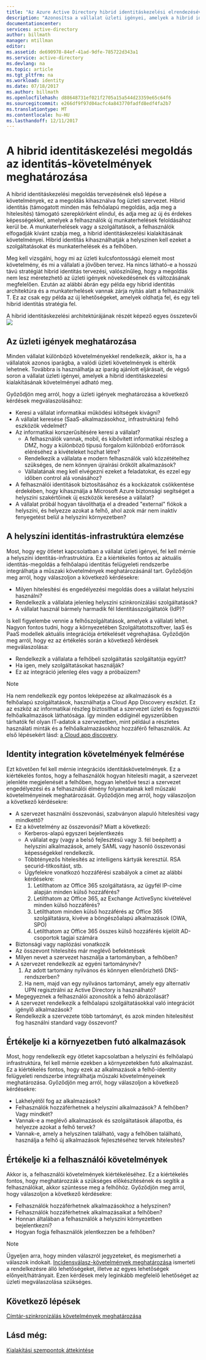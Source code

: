 ```yaml
---
title: "Az Azure Active Directory hibrid identitáskezelési elrendezésével kapcsolatos szempontok - identitás követelmények meghatározása |} Microsoft Docs"
description: "Azonosítsa a vállalat üzleti igényei, amelyek a hibrid identitáskezelési kialakításának követelményei adható meg."
documentationcenter: 
services: active-directory
author: billmath
manager: mtillman
editor: 
ms.assetid: de690978-84ef-41ad-9dfe-785722d343a1
ms.service: active-directory
ms.devlang: na
ms.topic: article
ms.tgt_pltfrm: na
ms.workload: identity
ms.date: 07/18/2017
ms.author: billmath
ms.openlocfilehash: d88648731ef021f2705a15a544d23359e65c64f6
ms.sourcegitcommit: e266df9f97d04acfc4a843770fadfd8edf4fa2b7
ms.translationtype: MT
ms.contentlocale: hu-HU
ms.lasthandoff: 12/11/2017
---
```

# <a name="determine-identity-requirements-for-your-hybrid-identity-solution"></a>A hibrid identitáskezelési megoldás az identitás-követelmények meghatározása
A hibrid identitáskezelési megoldás tervezésének első lépése a követelmények, ez a megoldás kihasználva fog üzleti szervezet.  Hibrid identitás (támogatott minden más felhőalapú megoldás, adja meg a hitelesítés) támogató szerepkörként elindul, és adja meg az új és érdekes képességekkel, amelyek a felhasználók új munkaterhelések feloldásához kerül be.  A munkaterhelések vagy a szolgáltatások, a felhasználók elfogadják kívánt szabja meg, a hibrid identitáskezelési kialakításának követelményei.  Hibrid identitás kihasználhatják a helyszínen kell ezeket a szolgáltatásokat és munkaterhelések és a felhőben.  

Meg kell vizsgálni, hogy mi az üzleti kulcsfontosságú elemeit most követelmény, és mi a vállalati a jövőben tervez. Ha nincs látható-e a hosszú távú stratégiát hibrid identitás tervezési, valószínűleg, hogy a megoldás nem lesz méretezhető az üzleti igények növekedésének és változásának megfelelően.   Ezután az alábbi ábrán egy példa egy hibrid identitás architektúra és a munkaterhelések vannak zárja nyitás alatt a felhasználók T. Ez az csak egy példa az új lehetőségeket, amelyek oldhatja fel, és egy teli hibrid identitás stratégia fel. 

A hibrid identitáskezelési architektúrájának részét képező egyes összetevői![](./media/hybrid-id-design-considerations/hybrid-identity-architechture.png)

## <a name="determine-business-needs"></a>Az üzleti igények meghatározása
Minden vállalat különböző követelményekkel rendelkezik, akkor is, ha a vállalatok azonos iparágba, a valódi üzleti követelmények is eltérők lehetnek. Továbbra is használhatja az iparág ajánlott eljárásait, de végső soron a vállalat üzleti igényei, amelyek a hibrid identitáskezelési kialakításának követelményei adható meg. 

Győződjön meg arról, hogy a üzleti igények meghatározása a következő kérdések megválaszolásához:

* Keresi a vállalat informatikai működési költségek kivágni?
* A vállalat keresése (SaaS-alkalmazásokhoz, infrastruktúra) felhő eszközök védelmét?
* Az informatikai korszerűsítésére keresi a vállalat?
  * A felhasználók vannak, mobil, és kibővített informatikai részleg a DMZ, hogy a különböző típusú forgalom különböző erőforrások eléréséhez a kivételeket hozhat létre?
  * Rendelkezik a vállalata e modern felhasználók való közzétételhez szükséges, de nem könnyen újraírási örökölt alkalmazások?
  * Vállalatának meg kell elvégezni ezeket a feladatokat, és ezzel egy időben control alá vonásához?
* A felhasználói identitások biztosításához és a kockázatok csökkentése érdekében, hogy kihasználja a Microsoft Azure biztonsági segítséget a helyszíni szakértőinek új eszközök keresése a vállalat?
* A vállalat próbál hogyan távolíthatja el a dreaded "external" fiókok a helyszíni, és helyezze azokat a felhő, ahol azok már nem inaktív fenyegetést belül a helyszíni környezetben?

## <a name="analyze-on-premises-identity-infrastructure"></a>A helyszíni identitás-infrastruktúra elemzése
Most, hogy egy ötletet kapcsolatban a vállalat üzleti igényei, fel kell mérnie a helyszíni identitás-infrastruktúra. Ez a kiértékelés fontos az aktuális identitás-megoldás a felhőalapú identitás felügyeleti rendszerbe integrálhatja a műszaki követelmények meghatározásánál tart. Győződjön meg arról, hogy válaszoljon a következő kérdésekre:

* Milyen hitelesítési és engedélyezési megoldás does a vállalat helyszíni használni? 
* Rendelkezik a vállalata jelenleg helyszíni szinkronizálási szolgáltatások?
* A vállalat használ bármely harmadik fél Identitásszolgáltatók (IdP)?

Is kell figyelembe vennie a felhőszolgáltatások, amelyek a vállalati lehet. Nagyon fontos tudni, hogy a környezetében Szolgáltatottszoftver, IaaS és PaaS modellek aktuális integrációja értékelését végrehajtása. Győződjön meg arról, hogy ez az értékelés során a következő kérdések megválaszolása:

* Rendelkezik a vállalata a felhőbeli szolgáltatás szolgáltatója együtt?
* Ha igen, mely szolgáltatásokat használják?
* Ez az integráció jelenleg éles vagy a próbaüzem?

> [!NOTE]
> Ha nem rendelkezik egy pontos leképezése az alkalmazások és a felhőalapú szolgáltatások, használhatja a Cloud App Discovery eszközt. Ez az eszköz az informatikai részleg biztosíthat a szervezet üzleti és fogyasztói felhőalkalmazások láthatósága. Így minden eddiginél egyszerűbben tárhatók fel olyan IT-adatok a szervezetben, mint például a részletes használati minták és a felhőalkalmazásokhoz hozzáférő felhasználók. Az első lépésekért lásd: [a Cloud app discovery](active-directory-cloudappdiscovery-whatis.md).
> 
> 

## <a name="evaluate-identity-integration-requirements"></a>Identity integration követelmények felmérése
Ezt követően fel kell mérnie integrációs identitáskövetelmények. Ez a kiértékelés fontos, hogy a felhasználók hogyan hitelesíti magát, a szervezet jelenléte megjelenését a felhőben, hogyan lehetővé teszi a szervezet engedélyezési és a felhasználói élmény folyamatainak kell műszaki követelményeinek meghatározását. Győződjön meg arról, hogy válaszoljon a következő kérdésekre:

* A szervezet használni összevonási, szabványon alapuló hitelesítési vagy mindkettő?
* Ez a követelmény az összevonási?  Miatt a következő:
  * Kerberos-alapú egyszeri bejelentkezés
  * A vállalat egy (vagy a belső fejlesztésű vagy 3. fél beépített) a helyszíni alkalmazások, amely SAML vagy hasonló összevonási képességekkel rendelkezik.
  * Többtényezős hitelesítés az intelligens kártyák keresztül. RSA securid-titkosítást, stb.
  * Ügyfelekre vonatkozó hozzáférési szabályok a címet az alábbi kérdésekre:
    1. Letilthatom az Office 365 szolgáltatásra, az ügyfél IP-címe alapján minden külső hozzáférés?
    2. Letilthatom az Office 365, az Exchange ActiveSync kivételével minden külső hozzáférés?
    3. Letilthatom minden külső hozzáférés az Office 365 szolgáltatásra, kivéve a böngészőalapú alkalmazások (OWA, SPO)
    4. Letilthatom az Office 365 összes külső hozzáférés kijelölt AD-csoportok tagjai számára
* Biztonsági vagy naplózási vonatkozik
* Az összevont hitelesítés már meglévő befektetések
* Milyen nevet a szervezet használja a tartományban, a felhőben?
* A szervezet rendelkezik az egyéni tartománynév?
  1. Az adott tartomány nyilvános és könnyen ellenőrizhető DNS-rendszerben?
  2. Ha nem, majd van egy nyilvános tartományt, amely egy alternatív UPN regisztrálni az Active Directory is használható?
* Megegyeznek a felhasználói azonosítók a felhő ábrázolását? 
* A szervezet rendelkezik a felhőalapú szolgáltatásokkal való integrációt igénylő alkalmazások?
* Rendelkezik a szervezete több tartományt, és azok minden hitelesítést fog használni standard vagy összevont?

## <a name="evaluate-applications-that-run-in-your-environment"></a>Értékelje ki a környezetben futó alkalmazások
Most, hogy rendelkezik egy ötletet kapcsolatban a helyszíni és felhőalapú infrastruktúra, fel kell mérnie ezekben a környezetekben futó alkalmazást. Ez a kiértékelés fontos, hogy ezek az alkalmazások a felhő-identity felügyeleti rendszerbe integrálhatja műszaki követelményeinek meghatározása. Győződjön meg arról, hogy válaszoljon a következő kérdésekre:

* Lakhelyétől fog az alkalmazások?
* Felhasználók hozzáférhetnek a helyszíni alkalmazások?  A felhőben? Vagy mindkét?
* Vannak-e a meglévő alkalmazások és szolgáltatások állapotba, és helyezze azokat a felhő tervek?
* Vannak-e, amely a helyszínen található, vagy a felhőben található, használja a felhő új alkalmazások fejlesztéséhez tervek hitelesítés?

## <a name="evaluate-user-requirements"></a>Értékelje ki a felhasználói követelmények
Akkor is, a felhasználói követelmények kiértékeléséhez. Ez a kiértékelés fontos, hogy meghatározzák a szükséges előkészítésének és segítik a felhasználókat, akkor szüntesse meg a felhőhöz. Győződjön meg arról, hogy válaszoljon a következő kérdésekre:

* Felhasználók hozzáférhetnek alkalmazásokhoz a helyszínen?
* Felhasználók hozzáférhetnek alkalmazásaikat a felhőben?
* Honnan általában a felhasználók a helyszíni környezetben bejelentkezni?
* Hogyan fogja felhasználók jelentkezzen be a felhőben?

> [!NOTE]
> Ügyeljen arra, hogy minden válaszról jegyzeteket, és megismerheti a válaszok indokait. [Incidensválasz-követelmények meghatározása](active-directory-hybrid-identity-design-considerations-incident-response-requirements.md) ismerteti a rendelkezésre álló lehetőségeket, illetve az egyes lehetőségek előnyeit/hátrányait.  Ezen kérdések mely leginkább megfelelő lehetőséget az üzleti megválaszolása szükséges.
> 
> 

## <a name="next-steps"></a>Következő lépések
[Címtár-szinkronizálás követelmények meghatározása](active-directory-hybrid-identity-design-considerations-directory-sync-requirements.md)

## <a name="see-also"></a>Lásd még:
[Kialakítási szempontok áttekintése](active-directory-hybrid-identity-design-considerations-overview.md)

